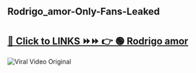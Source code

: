 
 ## Rodrigo_amor-Only-Fans-Leaked

# <h2><a href="https://clipsfans.com/Rodrigo_amor&ref=git">🔗 Click to LINKS ⏩⏩ 👉 🟢 Rodrigo amor </a></h2>

<a href="https://clipsfans.com/Rodrigo_amor&ref=git" rel="nofollow" data-target="animated-image.originalLink"><img src="https://i.ibb.co.com/xMMVF88/686577567.gif" alt="Viral Video Original" style="max-width: 100%; display: inline-block;" data-target="animated-image.originalImage"></a>

